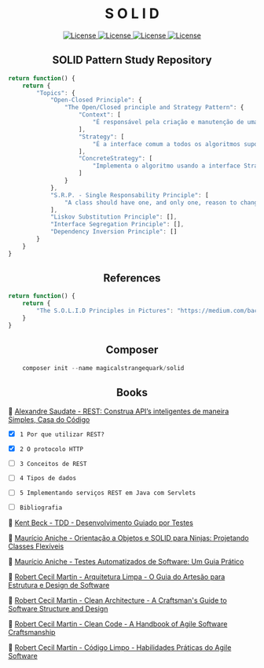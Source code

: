 <h1 align="center">S O L I D</h1>

<p align="center">
    <a href="https://opensource.org/licenses/MIT">
        <img alt="License" src="https://img.shields.io/badge/License-MIT-yellow.svg">
    </a>
    <a href="#">
        <img alt="License" src="https://img.shields.io/github/languages/count/MagicalStrangeQuark/SOLID">
    </a>
    <a href="#">
        <img alt="License" src="https://img.shields.io/github/last-commit/MagicalStrangeQuark/SOLID">
    </a>
    <a href="#">
        <img alt="License" src="https://img.shields.io/github/followers/MagicalStrangeQuark?style=social">
    </a>
</p>

<h2 align="center">SOLID Pattern Study Repository</h2>

```typescript
return function() {
    return {
        "Topics": {
            "Open-Closed Principle": {
                "The Open/Closed principle and Strategy Pattern": {
                    "Context": [
                        "É responsável pela criação e manutenção de uma referência a uma classe Strategy específica."
                    ],
                    "Strategy": [
                        "É a interface comum a todos os algoritmos suportados. Através dessa interface, o content pode chamar o algoritmo criado pela ConcreteStrategy."
                    ],
                    "ConcreteStrategy": [
                        "Implementa o algoritmo usando a interface Strategy."
                    ]
                }
            },
            "S.R.P. - Single Responsability Principle": [
                "A class should have one, and only one, reason to change"
            ],
            "Liskov Substitution Principle": [],
            "Interface Segregation Principle": [],
            "Dependency Inversion Principle": []
        }
    }
}
```

<h2 align="center">References</h2>

```typescript
return function() {
    return {
        "The S.O.L.I.D Principles in Pictures": "https://medium.com/backticks-tildes/the-s-o-l-i-d-principles-in-pictures-b34ce2f1e898"
    }
}
```

<h2 align="center">Composer</h2>

```php
    composer init --name magicalstrangequark/solid
```

<h2 align="center">Books</h2>

🔗 <a href="https://github.com/MagicalStrangeQuark/SOLID/blob/master/Books/Alexandre%20Saudate%20-%20REST:%20Construa%20API%E2%80%99s%20inteligentes%20de%20maneira%20Simples%2C%20Casa%20do%20C%C3%B3digo.pdf">Alexandre Saudate - REST: Construa API’s inteligentes de maneira Simples, Casa do Código</a>

* [x] `1 Por que utilizar REST?`

* [x] `2 O protocolo HTTP`

* [ ] `3 Conceitos de REST`

* [ ] `4 Tipos de dados`

* [ ] `5 Implementando serviços REST em Java com Servlets`

* [ ] `Bibliografia`

🔗 <a href="https://github.com/MagicalStrangeQuark/SOLID/blob/master/Books/Kent%20Beck%20-%20TDD%20-%20Desenvolvimento%20Guiado%20por%20Testes.pdf">Kent Beck - TDD - Desenvolvimento Guiado por Testes</a>

🔗 <a href="https://github.com/MagicalStrangeQuark/SOLID/blob/master/Books/Maur%C3%ADcio%20Aniche%20-%20Orienta%C3%A7%C3%A3o%20a%20Objetos%20e%20SOLID%20para%20Ninjas:%20Projetando%20Classes%20Flex%C3%ADveis.pdf">Maurício Aniche - Orientação a Objetos e SOLID para Ninjas: Projetando Classes Flexíveis</a>

🔗 <a href="https://github.com/MagicalStrangeQuark/SOLID/blob/master/Books/Maur%C3%ADcio%20Aniche%20-%20Testes%20Automatizados%20de%20Software:%20Um%20Guia%20Pr%C3%A1tico%2C%20Casa%20do%20C%C3%B3digo.pdf">Maurício Aniche - Testes Automatizados de Software: Um Guia Prático</a>

🔗 <a href="https://github.com/MagicalStrangeQuark/SOLID/blob/master/Books/Robert%20Cecil%20Martin%20-%20Arquitetura%20Limpa%20-%20O%20Guia%20do%20Artes%C3%A3o%20para%20Estrutura%20e%20Design%20de%20Software.pdf">Robert Cecil Martin - Arquitetura Limpa - O Guia do Artesão para Estrutura e Design de Software</a>

🔗 <a href="https://github.com/MagicalStrangeQuark/SOLID/blob/master/Books/Robert%20Cecil%20Martin%20-%20Clean%20Architecture%20-%20A%20Craftsman's%20Guide%20to%20Software%20Structure%20and%20Design.pdf">Robert Cecil Martin - Clean Architecture - A Craftsman's Guide to Software Structure and Design</a>

🔗 <a href="https://github.com/MagicalStrangeQuark/SOLID/blob/master/Books/Robert%20Cecil%20Martin%20-%20Clean%20Code%20-%20A%20Handbook%20of%20Agile%20Software%20Craftsmanship.pdf">Robert Cecil Martin - Clean Code - A Handbook of Agile Software Craftsmanship</a>

🔗 <a href="https://github.com/MagicalStrangeQuark/SOLID/blob/master/Books/Robert%20Cecil%20Martin%20-%20C%C3%B3digo%20Limpo%20-%20Habilidades%20Pr%C3%A1ticas%20do%20Agile%20Software.pdf">Robert Cecil Martin - Código Limpo - Habilidades Práticas do Agile Software</a>